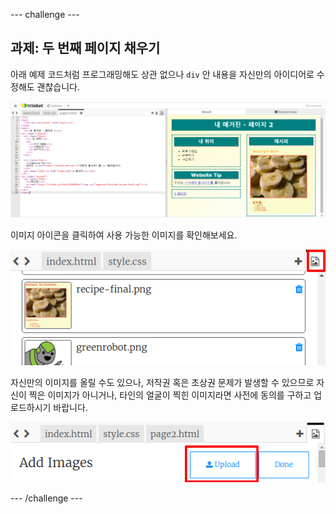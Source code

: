 --- challenge ---

## 과제: 두 번째 페이지 채우기

아래 예제 코드처럼 프로그래밍해도 상관 없으나 `div` 안 내용을 자신만의 아이디어로 수정해도 괜찮습니다.

![스크린샷](images/magazine-page2-challenge.png)

이미지 아이콘을 클릭하여 사용 가능한 이미지를 확인해보세요.

![스크린샷](images/magazine-images.png)

자신만의 이미지를 올릴 수도 있으나, 저작권 혹은 초상권 문제가 발생할 수 있으므로 자신이 찍은 이미지가 아니거나, 타인의 얼굴이 찍힌 이미지라면 사전에 동의를 구하고 업로드하시기 바랍니다.

![스크린샷](images/magazine-upload-images.png)

--- /challenge ---